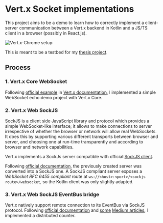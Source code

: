 # Vert.x Socket implementations

This project aims to be a demo to learn how to correctly implement a client-server communication between a Vert.x
backend in Kotlin and a JS/TS client in a browser (possibly in React.js).

![Vert.x-Chrome setup](https://miro.medium.com/max/657/1*op7I7cwC-GijQtMvoxnUiw.png)

This is meant to be a testbed for my [thesis project](https://github.com/NiccoMlt/Protelis-Web).

## Process

### 1. Vert.x Core WebSocket

Following [official example](https://github.com/vert-x3/vertx-examples/tree/master/core-examples/src/main/kotlin/io/vertx/example/core/http/websockets)
in [Vert.x documentation](https://github.com/vert-x3/vertx-examples/blob/master/core-examples/README.adoc#websockets-echo-example),
I implemented a simple WebSocket echo demo project with Vert.x Core.

### 2. Vert.x Web SockJS

SockJS is a client side JavaScript library and protocol which provides a simple WebSocket-like interface;
it allows to make connections to server irrespective of whether the browser or network will allow real WebSockets.
It does this by supporting various different transports between browser and server,
and choosing one at run-time transparently and according to browser and network capabilities.

Vert.x implements a SockJs server compatible with official [SockJS client](https://github.com/sockjs/sockjs-client).

Following [official documentation](https://vertx.io/docs/vertx-web/kotlin/#_sockjs), the previously created server was
converted into a SockJS one. A SockJS compliant server exposes a _WebSocket RFC 6455 compliant_ route at
`ws://<host>:<port>/<sockjs route>/websocket`, so the Kotlin client was only slightly adapted.

### 3. Vert.x Web SockJS EventBus bridge

Vert.x natively support remote connection to its EventBus via SockJS protocol.
Following [official documentation](https://vertx.io/docs/vertx-web/kotlin/#_sockjs_event_bus_bridge) and
[some](https://medium.com/@pvub/real-time-reactive-micro-service-performance-monitoring-vert-x-sockjs-f0e904d9ca8d)
[Medium articles](https://itnext.io/web-sockets-with-vert-x-and-sockjs-1f0710264eea),
I implemented a distributed counter.
